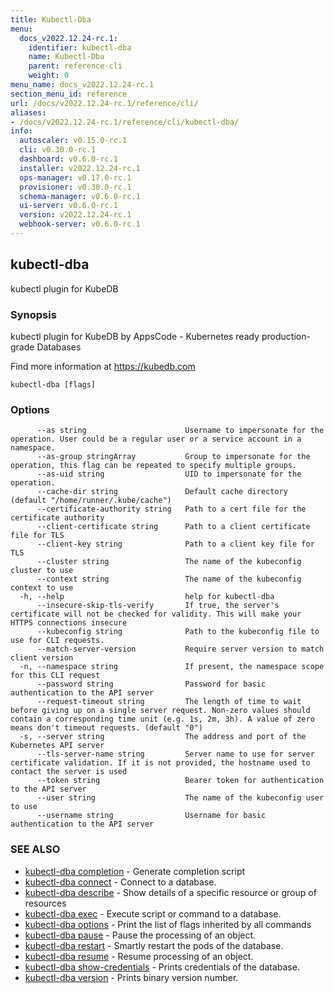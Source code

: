 ```yaml
---
title: Kubectl-Dba
menu:
  docs_v2022.12.24-rc.1:
    identifier: kubectl-dba
    name: Kubectl-Dba
    parent: reference-cli
    weight: 0
menu_name: docs_v2022.12.24-rc.1
section_menu_id: reference
url: /docs/v2022.12.24-rc.1/reference/cli/
aliases:
- /docs/v2022.12.24-rc.1/reference/cli/kubectl-dba/
info:
  autoscaler: v0.15.0-rc.1
  cli: v0.30.0-rc.1
  dashboard: v0.6.0-rc.1
  installer: v2022.12.24-rc.1
  ops-manager: v0.17.0-rc.1
  provisioner: v0.30.0-rc.1
  schema-manager: v0.6.0-rc.1
  ui-server: v0.6.0-rc.1
  version: v2022.12.24-rc.1
  webhook-server: v0.6.0-rc.1
---
```


## kubectl-dba

kubectl plugin for KubeDB

### Synopsis

kubectl plugin for KubeDB by AppsCode - Kubernetes ready production-grade Databases

 Find more information at https://kubedb.com

```
kubectl-dba [flags]
```

### Options

```
      --as string                      Username to impersonate for the operation. User could be a regular user or a service account in a namespace.
      --as-group stringArray           Group to impersonate for the operation, this flag can be repeated to specify multiple groups.
      --as-uid string                  UID to impersonate for the operation.
      --cache-dir string               Default cache directory (default "/home/runner/.kube/cache")
      --certificate-authority string   Path to a cert file for the certificate authority
      --client-certificate string      Path to a client certificate file for TLS
      --client-key string              Path to a client key file for TLS
      --cluster string                 The name of the kubeconfig cluster to use
      --context string                 The name of the kubeconfig context to use
  -h, --help                           help for kubectl-dba
      --insecure-skip-tls-verify       If true, the server's certificate will not be checked for validity. This will make your HTTPS connections insecure
      --kubeconfig string              Path to the kubeconfig file to use for CLI requests.
      --match-server-version           Require server version to match client version
  -n, --namespace string               If present, the namespace scope for this CLI request
      --password string                Password for basic authentication to the API server
      --request-timeout string         The length of time to wait before giving up on a single server request. Non-zero values should contain a corresponding time unit (e.g. 1s, 2m, 3h). A value of zero means don't timeout requests. (default "0")
  -s, --server string                  The address and port of the Kubernetes API server
      --tls-server-name string         Server name to use for server certificate validation. If it is not provided, the hostname used to contact the server is used
      --token string                   Bearer token for authentication to the API server
      --user string                    The name of the kubeconfig user to use
      --username string                Username for basic authentication to the API server
```

### SEE ALSO

* [kubectl-dba completion](/docs/v2022.12.24-rc.1/reference/cli/kubectl-dba_completion)	 - Generate completion script
* [kubectl-dba connect](/docs/v2022.12.24-rc.1/reference/cli/kubectl-dba_connect)	 - Connect to a database.
* [kubectl-dba describe](/docs/v2022.12.24-rc.1/reference/cli/kubectl-dba_describe)	 - Show details of a specific resource or group of resources
* [kubectl-dba exec](/docs/v2022.12.24-rc.1/reference/cli/kubectl-dba_exec)	 - Execute script or command to a database.
* [kubectl-dba options](/docs/v2022.12.24-rc.1/reference/cli/kubectl-dba_options)	 - Print the list of flags inherited by all commands
* [kubectl-dba pause](/docs/v2022.12.24-rc.1/reference/cli/kubectl-dba_pause)	 - Pause the processing of an object.
* [kubectl-dba restart](/docs/v2022.12.24-rc.1/reference/cli/kubectl-dba_restart)	 - Smartly restart the pods of the database.
* [kubectl-dba resume](/docs/v2022.12.24-rc.1/reference/cli/kubectl-dba_resume)	 - Resume processing of an object.
* [kubectl-dba show-credentials](/docs/v2022.12.24-rc.1/reference/cli/kubectl-dba_show-credentials)	 - Prints credentials of the database.
* [kubectl-dba version](/docs/v2022.12.24-rc.1/reference/cli/kubectl-dba_version)	 - Prints binary version number.


